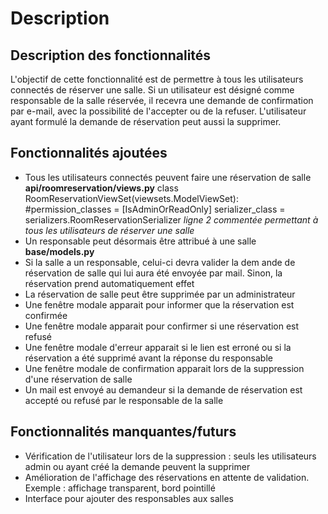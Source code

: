 # Description
## Description des fonctionnalités
L'objectif de cette fonctionnalité est de permettre à tous les utilisateurs connectés de réserver une salle. Si un utilisateur est désigné comme responsable de la salle réservée, il recevra une demande de confirmation par e-mail, avec la possibilité de l'accepter ou de la refuser.  L'utilisateur ayant formulé la demande de réservation peut aussi la supprimer.
## Fonctionnalités ajoutées
- Tous les utilisateurs connectés peuvent faire une réservation de salle
  **api/roomreservation/views.py**
  class RoomReservationViewSet(viewsets.ModelViewSet):
  #permission_classes = [IsAdminOrReadOnly]
  serializer_class = serializers.RoomReservationSerializer
  *ligne 2 commentée permettant à tous les utilisateurs de réserver une salle*
- Un responsable peut désormais être attribué à une salle
  **base/models.py**
- Si la salle a un responsable, celui-ci devra valider la dem ande de réservation de salle qui lui aura été envoyée par mail. Sinon, la réservation prend automatiquement effet
- La réservation de salle peut être supprimée par un administrateur
- Une fenêtre modale apparait pour informer que la réservation est confirmée
- Une fenêtre modale apparait pour confirmer si une réservation est refusé
- Une fenêtre modale d'erreur apparait si le lien est erroné ou si la réservation a été supprimé avant la réponse du responsable
- Une fenêtre modale de confirmation apparait lors de la suppression d'une réservation de salle
- Un mail est envoyé au demandeur si la demande de réservation est accepté ou refusé par le responsable de la salle
## Fonctionnalités manquantes/futurs
- Vérification de l'utilisateur lors de la suppression : seuls les utilisateurs admin ou ayant créé la demande peuvent la supprimer
- Amélioration de l'affichage des réservations en attente de validation. Exemple : affichage transparent, bord pointillé
- Interface pour ajouter des responsables aux salles 